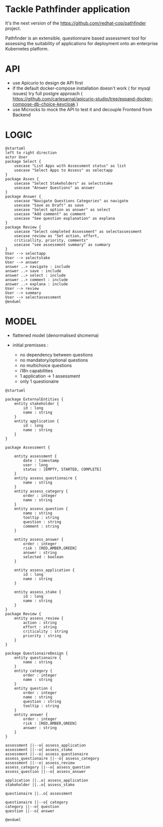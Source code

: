 # Tackle Pathfinder application

It's the next version of the <https://github.com/redhat-cop/pathfinder> project.  

Pathfinder is an extensible, questionnaire based assessment tool for assessing the suitability of applications for deployment onto an enterprise Kubernetes platform.

# API

* use Apicurio to design de API first
* if the default docker-compose installation doesn't work ( for mysql issues) try full postgre approach ( <https://github.com/carlesarnal/apicurio-studio/tree/expand-docker-compose-db-choice-keycloak> )
* use Microcks to mock the API to test it and decouple Frontend from Backend

# LOGIC

```plantuml
@startuml
left to right direction
actor User
package Select {
    usecase "List Apps with Assessment status" as list
    usecase "Select Apps to Assess" as selectapp
}
package Asses {
    usecase "Select Stakeholders" as selectstake
    usecase "Answer Questions" as answer
}
package Answer {
    usecase "Navigate Questions Categories" as navigate
    usecase "Save as Draft" as save
    usecase "Select option as answer" as select
    usecase "Add comment" as comment
    usecase "See question explanation" as explana
}
package Review {
    usecase "Select completed Assessment" as selectassessment
    usecase review as "Set action, effort,
    criticallity, priority, comments"
    usecase "see assessment summary" as summary
}
User --> selectapp
User --> selectstake
User --> answer
answer ..> navigate : include
answer ..> save : include
answer ..> select : include
answer ..> comment : include
answer ..> explana : include
User --> review
User --> summary
User --> selectassessment
@enduml
```

# MODEL

* flattened model (denormalised shcmema)

* initial premisses :
  * no dependency between questions
  * no mandatory/optional questions
  * no multichoice questions
  * i18n capabilities
  * 1 application -> 1 assessment
  * only 1 questionaire

```plantuml
@startuml

package ExternalEntities {
    entity stakeholder {
        id : long
        name : string
    }
    entity application {
        id : long
        name : string
    }
}

package Assessment {

    entity assessment {
        date : timestamp
        user : long
        status : [EMPTY, STARTED, COMPLETE]
    }
    entity assess_questionaire {
        name : string
    }
    entity assess_category {
        order : integer
        name : string
    }
    entity assess_question {
        name : string
        tooltip : string
        question : string
        comment : string
    }

    entity assess_answer {
        order : integer
        risk : [RED,AMBER,GREEN]
        answer : string
        selected : boolean
    }

    entity assess_application {
        id : long
        name : string
    }

    entity assess_stake {
        id : long
        name : string
    }
}
package Review {
    entity assess_review {
        action : string
        effort : string
        criticality : string
        priority : string
    }
}

package QuestionaireDesign {
    entity questionaire {
        name : string
    }
    entity category {
        order : integer
        name : string
    }
    entity question {
        order : integer
        name : string
        question : string
        tooltip : string
    }
    entity answer {
        order : integer
        risk : [RED,AMBER,GREEN]
        answer : string
    }
}

assessment ||--o{ assess_application
assessment ||--o{ assess_stake
assessment ||--o| assess_questionaire
assess_questionaire ||--o{ assess_category
assessment ||--o| assess_review
assess_category ||--o{ assess_question
assess_question ||--o{ assess_answer

application ||..o| assess_application
stakeholder ||..o{ assess_stake

questionaire ||..o{ assessment

questionaire ||--o{ category
category ||--o{ question
question ||--o{ answer

@enduml
```
